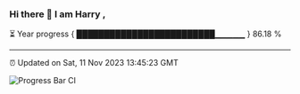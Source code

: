 ### Hi there 👋 I am Harry , 

⏳ Year progress { █████████████████████████▁▁▁▁▁ } 86.18 %

---

⏰ Updated on Sat, 11 Nov 2023 13:45:23 GMT

![Progress Bar CI](https://github.com/duykhang68/duykhang68/workflows/Progress%20Bar%20CI/badge.svg)
